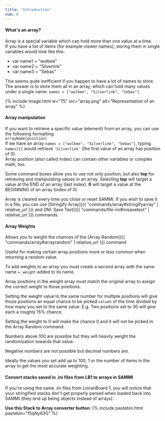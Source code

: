 ```yaml
---
title: "Introduction"
num: 0
---
```


#### What's an array?
Array is a special variable which can hold more than one value at a time.\
If you have a list of items (for example viewer names), storing them in single variables would look like this:
- var name1 = "wolbee"
- var name2 = "Silverlink"
- var name3 = "Sebas"

This seems quite inefficient if you happen to have a lot of names to store. The answer is to store them all in an array, which can hold many values under a single name: `names = ["wolbee", "Silverlink", "Sebas"]`.

{% include image.html w="75" src="array.png" alt="Representation of an array" %}

#### Array manipulation
If you want to retrieve a specific value (element) from an array, you can use the following formatting:\
`arrayName[position]`\
If we have an array `names = ["wolbee", "Silverlink", "Sebas"]`, typing `names[1]` would retrieve `'Silverlink'` (the first value of an array has position of 0).\
Array position (also called index) can contain other variables or complex math, too.   

Some command boxes allow you to use not only position, but also **top** for retrieving and manipulating values in an array. Selecting **top** will target a value at the END of an array (last index). **0** will target a value at the BEGINNING of an array (index of 0).  


Array is cleared every time you close or reset SAMMI. If you wish to save it in a file, you can use [Stringify Array]({{ "commands/array#stringifyarray" | relative_url }}) and [INI: Save Text]({{ "commands/file-ini#inisavetext" | relative_url }}) commands.

#### Array Weights
Allows you to weight the chances of the [Array Random]({{ "commands/array#arrayrandom" | relative_url }}) command

Useful for making certain array positions more or less common when returning a random value.

To add weights to an array you must create a second array with the same name +<code>_weight</code> added to its name.

Array positions in the weight array must match the original array to assign the correct weight to those positions.

Setting the weight value to the same number for multiple positions will give those positions an equal chance to be picked <code>value%</code> of the time divided by how many you set to the same value. E.g. Two positions set to 30 will give each a roughly 15% chance.

Setting the weight to 0 will make the chance 0 and it will not be picked in the Array Random command.

Numbers above 100 are possible but they will heavily weight the randomization towards that value.

Negative numbers are not possible but decimal numbers are.

Ideally the values you set add up to 100, 1 or the number of items in the array to get the most accurate weighting.

#### Convert stacks saved in .ini files from LB1 to arrays in SAMMI
If you're using the same .ini files from LioranBoard 1, you will notice that your stringified stacks don't get properly parsed when loaded back into SAMMI (they end up being objects instead of arrays).  

**Use this Stack to Array converter button:**
{% include pastebin.html pastebin="f5qNy63G" %}














